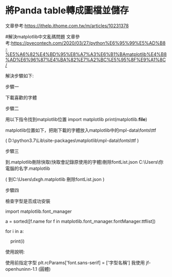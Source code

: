 # 將Panda table轉成圖檔並儲存
文章參考:https://ithelp.ithome.com.tw/m/articles/10231378 

#解決matplotlib中文亂碼問題
文章參考:https://pyecontech.com/2020/03/27/python%E6%95%99%E5%AD%B8-%E5%A6%82%E4%BD%95%E8%A7%A3%E6%B1%BAmatplotlib%E4%B8%AD%E6%96%87%E4%BA%82%E7%A2%BC%E5%95%8F%E9%A1%8C/

解決步驟如下:


步驟一 

下載喜歡的字體


步驟二 

用以下指令找到matplotlib位置
import matplotlib
print(matplotlib.__file__)

matplotlib位置如下，把剛下載的字體放入matplotlib中的mpl-data\fonts\ttf

( D:\python3.7\Lib\site-packages\matplotlib\mpl-data\fonts\ttf )


步驟三 

到\.matplotlib刪除快取(快取會記錄原使用的字體)刪除fontList.json
 C:\Users\你電腦的名字\.matplotlib
 
( 到C:\Users\dxgh\.matplotlib 刪除fontList.json )


步驟四

檢查字型是否成功安裝

import matplotlib.font_manager 

a = sorted([f.name for f in matplotlib.font_manager.fontManager.ttflist])

for i in a:

    print(i)


使用說明:

使用前指定字型
plt.rcParams['font.sans-serif] = ['字型名稱']
我使用 jf-openhuninn-1.1 (圓體)
